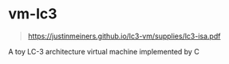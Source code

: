 # vm-lc3

> https://justinmeiners.github.io/lc3-vm/supplies/lc3-isa.pdf

A toy LC-3 architecture virtual machine implemented by C 
